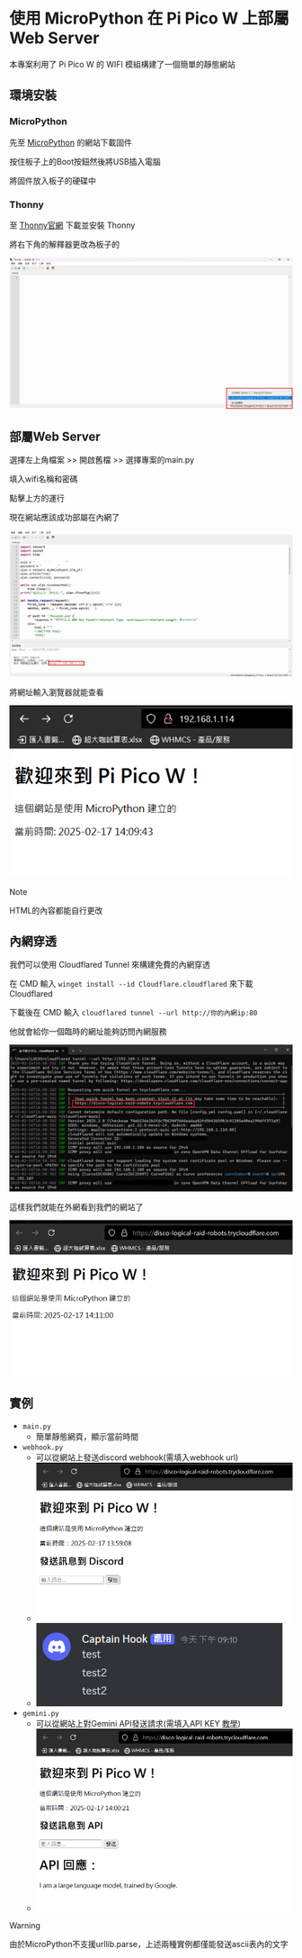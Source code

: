 # 使用 MicroPython 在 Pi Pico W 上部屬 Web Server

本專案利用了 Pi Pico W 的 WIFI 模組構建了一個簡單的靜態網站
## 環境安裝

### MicroPython
先至 [MicroPython](https://micropython.org/download/RPI_PICO_W/) 的網站下載固件

按住板子上的Boot按鈕然後將USB插入電腦

將固件放入板子的硬碟中

### Thonny
至 [Thonny官網](https://thonny.org/) 下載並安裝 Thonny

將右下角的解釋器更改為板子的

![alt text](docs/1.png)

## 部屬Web Server
選擇左上角檔案 >> 開啟舊檔 >> 選擇專案的main.py

填入wifi名稱和密碼

點擊上方的運行

現在網站應該成功部屬在內網了

![alt text](docs/image2.png)

將網址輸入瀏覽器就能查看

![alt text](docs/image.png)

> [!NOTE]  
> HTML的內容都能自行更改

## 內網穿透
我們可以使用 Cloudflared Tunnel 來構建免費的內網穿透

在 CMD 輸入 `winget install --id Cloudflare.cloudflared` 來下載 Cloudflared

下載後在 CMD 輸入 `cloudflared tunnel --url http://你的內網ip:80`

他就會給你一個臨時的網址能夠訪問內網服務

![alt text](docs/image3.png)

這樣我們就能在外網看到我們的網站了

![alt text](docs/image4.png)


## 實例
- `main.py`
    - 簡單靜態網頁，顯示當前時間
- `webhook.py`
    - 可以從網站上發送discord webhook(需填入webhook url)
    - ![alt text](docs/image5.png)
    - ![alt text](docs/image6.png)
- `gemini.py`
    - 可以從網站上對Gemini API發送請求(需填入API KEY [教學](https://github.com/imyimang/discord-gemini-chat-bot/blob/main/docs/zh/q2.md))
    - ![alt text](docs/image7.png)

> [!WARNING]  
> 由於MicroPython不支援urllib.parse，上述兩種實例都僅能發送ascii表內的文字
